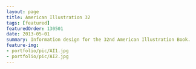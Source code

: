 ```yaml
---
layout: page
title: American Illustration 32
tags: [featured]
featuredOrder: 130501
date: 2013-05-01
summary: Information design for the 32nd American Illustration Book.
feature-img:
- portfolio/pic/AI1.jpg
- portfolio/pic/AI2.jpg
---
```

